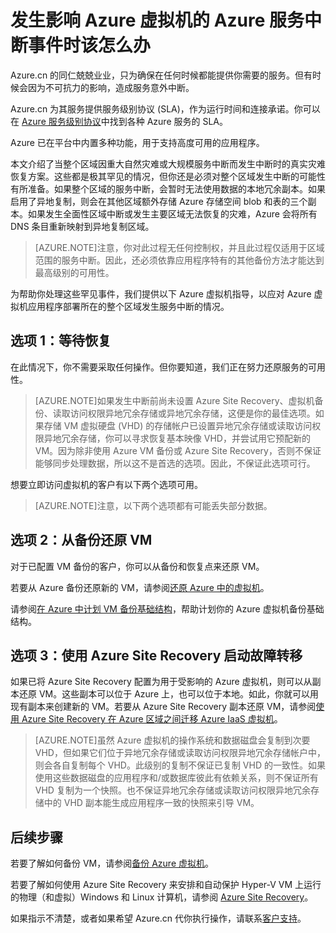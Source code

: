 <properties
	pageTitle="发生影响 Azure 虚拟机的 Azure 服务中断事件时该怎么办 | Azure"
	description="了解发生影响 Azure 虚拟机的 Azure 服务中断事件时该怎么办。"
	services="virtual-machines"
	documentationCenter=""
	authors="kmouss"
	manager="drewm"
	editor=""/>

<tags
	ms.service="virtual-machines-windows"
	ms.workload="virtual-machines"
	ms.tgt_pltfrm="na"
	ms.devlang="na"
	ms.topic="article"
	ms.date="05/16/2016"
	wacn.date="12/21/2016"
	ms.author="kmouss;aglick"/>

# 发生影响 Azure 虚拟机的 Azure 服务中断事件时该怎么办

Azure.cn 的同仁兢兢业业，只为确保在任何时候都能提供你需要的服务。但有时候会因为不可抗力的影响，造成服务意外中断。

Azure.cn 为其服务提供服务级别协议 (SLA)，作为运行时间和连接承诺。你可以在 [Azure 服务级别协议](/support/legal/sla/)中找到各种 Azure 服务的 SLA。

Azure 已在平台中内置多种功能，用于支持高度可用的应用程序。

本文介绍了当整个区域因重大自然灾难或大规模服务中断而发生中断时的真实灾难恢复方案。这些都是极其罕见的情况，但你还是必须对整个区域发生中断的可能性有所准备。如果整个区域的服务中断，会暂时无法使用数据的本地冗余副本。如果启用了异地复制，则会在其他区域额外存储 Azure 存储空间 blob 和表的三个副本。如果发生全面性区域中断或发生主要区域无法恢复的灾难，Azure 会将所有 DNS 条目重新映射到异地复制区域。

>[AZURE.NOTE]注意，你对此过程无任何控制权，并且此过程仅适用于区域范围的服务中断。因此，还必须依靠应用程序特有的其他备份方法才能达到最高级别的可用性。

为帮助你处理这些罕见事件，我们提供以下 Azure 虚拟机指导，以应对 Azure 虚拟机应用程序部署所在的整个区域发生服务中断的情况。

## 选项 1：等待恢复
在此情况下，你不需要采取任何操作。但你要知道，我们正在努力还原服务的可用性。

>[AZURE.NOTE]如果发生中断前尚未设置 Azure Site Recovery、虚拟机备份、读取访问权限异地冗余存储或异地冗余存储，这便是你的最佳选项。如果存储 VM 虚拟硬盘 (VHD) 的存储帐户已设置异地冗余存储或读取访问权限异地冗余存储，你可以寻求恢复基本映像 VHD，并尝试用它预配新的 VM。因为除非使用 Azure VM 备份或 Azure Site Recovery，否则不保证能够同步处理数据，所以这不是首选的选项。因此，不保证此选项可行。

想要立即访问虚拟机的客户有以下两个选项可用。

>[AZURE.NOTE]注意，以下两个选项都有可能丢失部分数据。

## 选项 2：从备份还原 VM
对于已配置 VM 备份的客户，你可以从备份和恢复点来还原 VM。

若要从 Azure 备份还原新的 VM，请参阅[还原 Azure 中的虚拟机](/documentation/articles/backup-azure-restore-vms/)。

请参阅[在 Azure 中计划 VM 备份基础结构](/documentation/articles/backup-azure-vms-introduction/)，帮助计划你的 Azure 虚拟机备份基础结构。

## 选项 3：使用 Azure Site Recovery 启动故障转移
如果已将 Azure Site Recovery 配置为用于受影响的 Azure 虚拟机，则可以从副本还原 VM。这些副本可以位于 Azure 上，也可以位于本地。如此，你就可以用现有副本来创建新的 VM。若要从 Azure Site Recovery 副本还原 VM，请参阅[使用 Azure Site Recovery 在 Azure 区域之间迁移 Azure IaaS 虚拟机](/documentation/articles/site-recovery-migrate-azure-to-azure/)。

>[AZURE.NOTE]虽然 Azure 虚拟机的操作系统和数据磁盘会复制到次要 VHD，但如果它们位于异地冗余存储或读取访问权限异地冗余存储帐户中，则会各自复制每个 VHD。此级别的复制不保证已复制 VHD 的一致性。如果使用这些数据磁盘的应用程序和/或数据库彼此有依赖关系，则不保证所有 VHD 复制为一个快照。也不保证异地冗余存储或读取访问权限异地冗余存储中的 VHD 副本能生成应用程序一致的快照来引导 VM。

## 后续步骤
若要了解如何备份 VM，请参阅[备份 Azure 虚拟机](/documentation/articles/backup-azure-vms/)。

若要了解如何使用 Azure Site Recovery 来安排和自动保护 Hyper-V VM 上运行的物理（和虚拟）Windows 和 Linux 计算机，请参阅 [Azure Site Recovery](/documentation/services/site-recovery/)。

如果指示不清楚，或者如果希望 Azure.cn 代你执行操作，请联系[客户支持](/support/support-azure/)。

<!---HONumber=Mooncake_Quality_Review_1215_2016-->